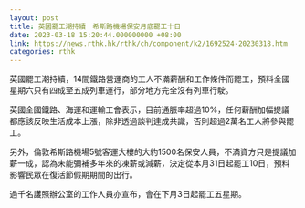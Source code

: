 ```yaml
---
layout: post
title: 英國罷工潮持續　希斯路機場保安月底罷工十日
date: 2023-03-18 15:20:44.000000000 +08:00
link: https://news.rthk.hk/rthk/ch/component/k2/1692524-20230318.htm
categories: rthk
---
```


英國罷工潮持續，14間鐵路營運商的工人不滿薪酬和工作條件而罷工，預料全國星期六只有四成至五成列車運行，部分地方完全沒有列車行駛。

英國全國鐵路、海運和運輸工會表示，目前通脤率超過10%，任何薪酬加幅提議都應該反映生活成本上漲，除非透過談判達成共識，否則超過2萬名工人將參與罷工。

另外，倫敦希斯路機場5號客運大樓的大約1500名保安人員，不滿資方只是提議加薪一成，認為未能彌補多年來的凍薪或減薪，決定從本月31日起罷工10日，預料影響民眾在復活節假期期間的出行。

過千名護照辦公室的工作人員亦宣布，會在下月3日起罷工五星期。
